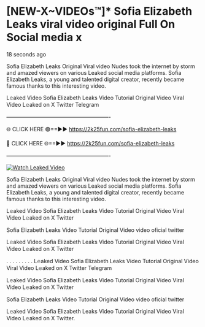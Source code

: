 # [NEW-X~VIDEOs™]* Sofia Elizabeth Leaks viral video original Full On Social media x

18 seconds ago

Sofia Elizabeth Leaks Original Viral video Nudes took the internet by storm and amazed viewers on various Leaked social media platforms. Sofia Elizabeth Leaks, a young and talented digital creator, recently became famous thanks to this interesting video.

L𝚎aked Video Sofia Elizabeth Leaks Video Tutorial Original Video Viral Video L𝚎aked on X Twitter Telegram

———————————————————-

🌐 CLICK HERE 🟢==►► https://2k25fun.com/sofia-elizabeth-leaks

🔴 CLICK HERE 🌐==►► https://2k25fun.com/sofia-elizabeth-leaks

———————————————————-

[![Watch Leaked Video](https://miro.medium.com/v2/resize:fit:828/format:webp/1*cilzJN44JGOrTw9NJCrNHA.gif "Watch Leaked Video")](https://2k25fun.com/sofia-elizabeth-leaks)

Sofia Elizabeth Leaks Original Viral video Nudes took the internet by storm and amazed viewers on various Leaked social media platforms. Sofia Elizabeth Leaks, a young and talented digital creator, recently became famous thanks to this interesting video.

L𝚎aked Video Sofia Elizabeth Leaks Video Tutorial Original Video Viral Video L𝚎aked on X Twitter

Sofia Elizabeth Leaks Video Tutorial Original Video video oficial twitter

L𝚎aked Video Sofia Elizabeth Leaks Video Tutorial Original Video Viral Video L𝚎aked on X Twitter

. . . . . . . . . L𝚎aked Video Sofia Elizabeth Leaks Video Tutorial Original Video Viral Video L𝚎aked on X Twitter Telegram

L𝚎aked Video Sofia Elizabeth Leaks Video Tutorial Original Video Viral Video L𝚎aked on X Twitter

Sofia Elizabeth Leaks Video Tutorial Original Video video oficial twitter

L𝚎aked Video Sofia Elizabeth Leaks Video Tutorial Original Video Viral Video L𝚎aked on X Twitter.